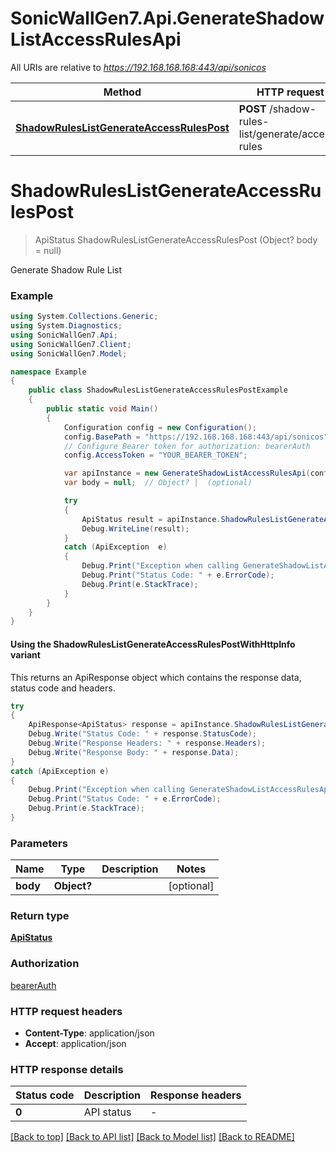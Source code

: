 # SonicWallGen7.Api.GenerateShadowListAccessRulesApi

All URIs are relative to *https://192.168.168.168:443/api/sonicos*

| Method | HTTP request | Description |
|--------|--------------|-------------|
| [**ShadowRulesListGenerateAccessRulesPost**](GenerateShadowListAccessRulesApi.md#shadowruleslistgenerateaccessrulespost) | **POST** /shadow-rules-list/generate/access-rules |  |

<a id="shadowruleslistgenerateaccessrulespost"></a>
# **ShadowRulesListGenerateAccessRulesPost**
> ApiStatus ShadowRulesListGenerateAccessRulesPost (Object? body = null)



Generate Shadow Rule List

### Example
```csharp
using System.Collections.Generic;
using System.Diagnostics;
using SonicWallGen7.Api;
using SonicWallGen7.Client;
using SonicWallGen7.Model;

namespace Example
{
    public class ShadowRulesListGenerateAccessRulesPostExample
    {
        public static void Main()
        {
            Configuration config = new Configuration();
            config.BasePath = "https://192.168.168.168:443/api/sonicos";
            // Configure Bearer token for authorization: bearerAuth
            config.AccessToken = "YOUR_BEARER_TOKEN";

            var apiInstance = new GenerateShadowListAccessRulesApi(config);
            var body = null;  // Object? |  (optional) 

            try
            {
                ApiStatus result = apiInstance.ShadowRulesListGenerateAccessRulesPost(body);
                Debug.WriteLine(result);
            }
            catch (ApiException  e)
            {
                Debug.Print("Exception when calling GenerateShadowListAccessRulesApi.ShadowRulesListGenerateAccessRulesPost: " + e.Message);
                Debug.Print("Status Code: " + e.ErrorCode);
                Debug.Print(e.StackTrace);
            }
        }
    }
}
```

#### Using the ShadowRulesListGenerateAccessRulesPostWithHttpInfo variant
This returns an ApiResponse object which contains the response data, status code and headers.

```csharp
try
{
    ApiResponse<ApiStatus> response = apiInstance.ShadowRulesListGenerateAccessRulesPostWithHttpInfo(body);
    Debug.Write("Status Code: " + response.StatusCode);
    Debug.Write("Response Headers: " + response.Headers);
    Debug.Write("Response Body: " + response.Data);
}
catch (ApiException e)
{
    Debug.Print("Exception when calling GenerateShadowListAccessRulesApi.ShadowRulesListGenerateAccessRulesPostWithHttpInfo: " + e.Message);
    Debug.Print("Status Code: " + e.ErrorCode);
    Debug.Print(e.StackTrace);
}
```

### Parameters

| Name | Type | Description | Notes |
|------|------|-------------|-------|
| **body** | **Object?** |  | [optional]  |

### Return type

[**ApiStatus**](ApiStatus.md)

### Authorization

[bearerAuth](../README.md#bearerAuth)

### HTTP request headers

 - **Content-Type**: application/json
 - **Accept**: application/json


### HTTP response details
| Status code | Description | Response headers |
|-------------|-------------|------------------|
| **0** | API status |  -  |

[[Back to top]](#) [[Back to API list]](../README.md#documentation-for-api-endpoints) [[Back to Model list]](../README.md#documentation-for-models) [[Back to README]](../README.md)

